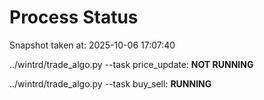 # Process Status

Snapshot taken at: 2025-10-06 17:07:40

../wintrd/trade_algo.py --task price_update: **NOT RUNNING**

../wintrd/trade_algo.py --task buy_sell: **RUNNING**


